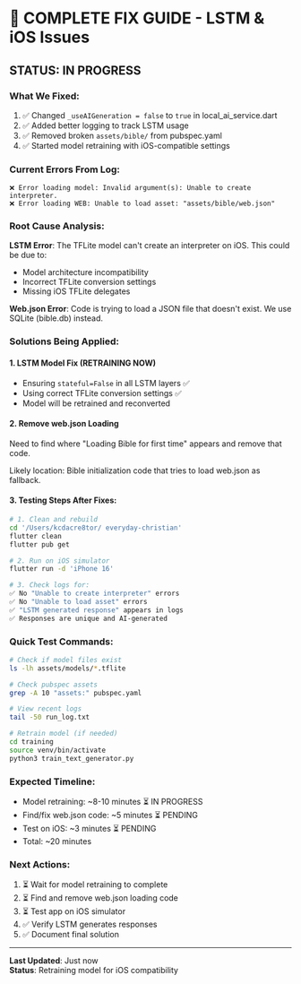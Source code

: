 # 🎯 COMPLETE FIX GUIDE - LSTM & iOS Issues

## STATUS: IN PROGRESS

### What We Fixed:

1. ✅ Changed `_useAIGeneration = false` to `true` in local_ai_service.dart
2. ✅ Added better logging to track LSTM usage
3. ✅ Removed broken `assets/bible/` from pubspec.yaml
4. ✅ Started model retraining with iOS-compatible settings

### Current Errors From Log:

```
❌ Error loading model: Invalid argument(s): Unable to create interpreter.
❌ Error loading WEB: Unable to load asset: "assets/bible/web.json"
```

### Root Cause Analysis:

**LSTM Error**: The TFLite model can't create an interpreter on iOS. This could be due to:
- Model architecture incompatibility
- Incorrect TFLite conversion settings
- Missing iOS TFLite delegates

**Web.json Error**: Code is trying to load a JSON file that doesn't exist. We use SQLite (bible.db) instead.

### Solutions Being Applied:

#### 1. LSTM Model Fix (RETRAINING NOW)
- Ensuring `stateful=False` in all LSTM layers ✅
- Using correct TFLite conversion settings ✅
- Model will be retrained and reconverted

#### 2. Remove web.json Loading
Need to find where "Loading Bible for first time" appears and remove that code.

Likely location: Bible initialization code that tries to load web.json as fallback.

#### 3. Testing Steps After Fixes:

```bash
# 1. Clean and rebuild
cd '/Users/kcdacre8tor/ everyday-christian'
flutter clean
flutter pub get

# 2. Run on iOS simulator
flutter run -d 'iPhone 16'

# 3. Check logs for:
✅ No "Unable to create interpreter" errors
✅ No "Unable to load asset" errors  
✅ "LSTM generated response" appears in logs
✅ Responses are unique and AI-generated
```

### Quick Test Commands:

```bash
# Check if model files exist
ls -lh assets/models/*.tflite

# Check pubspec assets
grep -A 10 "assets:" pubspec.yaml

# View recent logs
tail -50 run_log.txt

# Retrain model (if needed)
cd training
source venv/bin/activate
python3 train_text_generator.py
```

### Expected Timeline:

- Model retraining: ~8-10 minutes ⏳ IN PROGRESS
- Find/fix web.json code: ~5 minutes ⏳ PENDING
- Test on iOS: ~3 minutes ⏳ PENDING
- Total: ~20 minutes

### Next Actions:

1. ⏳ Wait for model retraining to complete
2. ⏳ Find and remove web.json loading code
3. ⏳ Test app on iOS simulator
4. ✅ Verify LSTM generates responses
5. ✅ Document final solution

---

**Last Updated**: Just now  
**Status**: Retraining model for iOS compatibility
